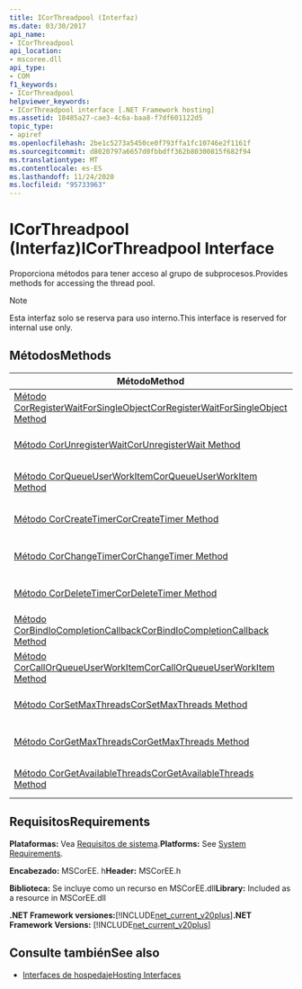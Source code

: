 ```yaml
---
title: ICorThreadpool (Interfaz)
ms.date: 03/30/2017
api_name:
- ICorThreadpool
api_location:
- mscoree.dll
api_type:
- COM
f1_keywords:
- ICorThreadpool
helpviewer_keywords:
- ICorThreadpool interface [.NET Framework hosting]
ms.assetid: 18485a27-cae3-4c6a-baa8-f7df601122d5
topic_type:
- apiref
ms.openlocfilehash: 2be1c5273a5450ce0f793ffa1fc10746e2f1161f
ms.sourcegitcommit: d8020797a6657d0fbbdff362b80300815f682f94
ms.translationtype: MT
ms.contentlocale: es-ES
ms.lasthandoff: 11/24/2020
ms.locfileid: "95733963"
---
```

# <a name="icorthreadpool-interface"></a><span data-ttu-id="42f20-102">ICorThreadpool (Interfaz)</span><span class="sxs-lookup"><span data-stu-id="42f20-102">ICorThreadpool Interface</span></span>

<span data-ttu-id="42f20-103">Proporciona métodos para tener acceso al grupo de subprocesos.</span><span class="sxs-lookup"><span data-stu-id="42f20-103">Provides methods for accessing the thread pool.</span></span>  
  
> [!NOTE]
> <span data-ttu-id="42f20-104">Esta interfaz solo se reserva para uso interno.</span><span class="sxs-lookup"><span data-stu-id="42f20-104">This interface is reserved for internal use only.</span></span>  
  
## <a name="methods"></a><span data-ttu-id="42f20-105">Métodos</span><span class="sxs-lookup"><span data-stu-id="42f20-105">Methods</span></span>  
  
|<span data-ttu-id="42f20-106">Método</span><span class="sxs-lookup"><span data-stu-id="42f20-106">Method</span></span>|<span data-ttu-id="42f20-107">Descripción</span><span class="sxs-lookup"><span data-stu-id="42f20-107">Description</span></span>|  
|------------|-----------------|  
|[<span data-ttu-id="42f20-108">Método CorRegisterWaitForSingleObject</span><span class="sxs-lookup"><span data-stu-id="42f20-108">CorRegisterWaitForSingleObject Method</span></span>](icorthreadpool-corregisterwaitforsingleobject-method.md)|<span data-ttu-id="42f20-109">Reservado para uso interno.</span><span class="sxs-lookup"><span data-stu-id="42f20-109">Reserved for internal use only.</span></span>|  
|[<span data-ttu-id="42f20-110">Método CorUnregisterWait</span><span class="sxs-lookup"><span data-stu-id="42f20-110">CorUnregisterWait Method</span></span>](icorthreadpool-corunregisterwait-method.md)|<span data-ttu-id="42f20-111">Reservado para uso interno.</span><span class="sxs-lookup"><span data-stu-id="42f20-111">Reserved for internal use only.</span></span>|  
|[<span data-ttu-id="42f20-112">Método CorQueueUserWorkItem</span><span class="sxs-lookup"><span data-stu-id="42f20-112">CorQueueUserWorkItem Method</span></span>](icorthreadpool-corqueueuserworkitem-method.md)|<span data-ttu-id="42f20-113">Reservado para uso interno.</span><span class="sxs-lookup"><span data-stu-id="42f20-113">Reserved for internal use only.</span></span>|  
|[<span data-ttu-id="42f20-114">Método CorCreateTimer</span><span class="sxs-lookup"><span data-stu-id="42f20-114">CorCreateTimer Method</span></span>](icorthreadpool-corcreatetimer-method.md)|<span data-ttu-id="42f20-115">Reservado para uso interno.</span><span class="sxs-lookup"><span data-stu-id="42f20-115">Reserved for internal use only.</span></span>|  
|[<span data-ttu-id="42f20-116">Método CorChangeTimer</span><span class="sxs-lookup"><span data-stu-id="42f20-116">CorChangeTimer Method</span></span>](icorthreadpool-corchangetimer-method.md)|<span data-ttu-id="42f20-117">Reservado para uso interno.</span><span class="sxs-lookup"><span data-stu-id="42f20-117">Reserved for internal use only.</span></span>|  
|[<span data-ttu-id="42f20-118">Método CorDeleteTimer</span><span class="sxs-lookup"><span data-stu-id="42f20-118">CorDeleteTimer Method</span></span>](icorthreadpool-cordeletetimer-method.md)|<span data-ttu-id="42f20-119">Reservado para uso interno.</span><span class="sxs-lookup"><span data-stu-id="42f20-119">Reserved for internal use only.</span></span>|  
|[<span data-ttu-id="42f20-120">Método CorBindIoCompletionCallback</span><span class="sxs-lookup"><span data-stu-id="42f20-120">CorBindIoCompletionCallback Method</span></span>](icorthreadpool-corbindiocompletioncallback-method.md)|<span data-ttu-id="42f20-121">Reservado para uso interno.</span><span class="sxs-lookup"><span data-stu-id="42f20-121">Reserved for internal use only.</span></span>|  
|[<span data-ttu-id="42f20-122">Método CorCallOrQueueUserWorkItem</span><span class="sxs-lookup"><span data-stu-id="42f20-122">CorCallOrQueueUserWorkItem Method</span></span>](icorthreadpool-corcallorqueueuserworkitem-method.md)|<span data-ttu-id="42f20-123">Reservado para uso interno.</span><span class="sxs-lookup"><span data-stu-id="42f20-123">Reserved for internal use only.</span></span>|  
|[<span data-ttu-id="42f20-124">Método CorSetMaxThreads</span><span class="sxs-lookup"><span data-stu-id="42f20-124">CorSetMaxThreads Method</span></span>](icorthreadpool-corsetmaxthreads-method.md)|<span data-ttu-id="42f20-125">Reservado para uso interno.</span><span class="sxs-lookup"><span data-stu-id="42f20-125">Reserved for internal use only.</span></span>|  
|[<span data-ttu-id="42f20-126">Método CorGetMaxThreads</span><span class="sxs-lookup"><span data-stu-id="42f20-126">CorGetMaxThreads Method</span></span>](icorthreadpool-corgetmaxthreads-method.md)|<span data-ttu-id="42f20-127">Reservado para uso interno.</span><span class="sxs-lookup"><span data-stu-id="42f20-127">Reserved for internal use only.</span></span>|  
|[<span data-ttu-id="42f20-128">Método CorGetAvailableThreads</span><span class="sxs-lookup"><span data-stu-id="42f20-128">CorGetAvailableThreads Method</span></span>](icorthreadpool-corgetavailablethreads-method.md)|<span data-ttu-id="42f20-129">Reservado para uso interno.</span><span class="sxs-lookup"><span data-stu-id="42f20-129">Reserved for internal use only.</span></span>|  
  
## <a name="requirements"></a><span data-ttu-id="42f20-130">Requisitos</span><span class="sxs-lookup"><span data-stu-id="42f20-130">Requirements</span></span>  

 <span data-ttu-id="42f20-131">**Plataformas:** Vea [Requisitos de sistema](../../get-started/system-requirements.md).</span><span class="sxs-lookup"><span data-stu-id="42f20-131">**Platforms:** See [System Requirements](../../get-started/system-requirements.md).</span></span>  
  
 <span data-ttu-id="42f20-132">**Encabezado:** MSCorEE. h</span><span class="sxs-lookup"><span data-stu-id="42f20-132">**Header:** MSCorEE.h</span></span>  
  
 <span data-ttu-id="42f20-133">**Biblioteca:** Se incluye como un recurso en MSCorEE.dll</span><span class="sxs-lookup"><span data-stu-id="42f20-133">**Library:** Included as a resource in MSCorEE.dll</span></span>  
  
 <span data-ttu-id="42f20-134">**.NET Framework versiones:**[!INCLUDE[net_current_v20plus](../../../../includes/net-current-v20plus-md.md)]</span><span class="sxs-lookup"><span data-stu-id="42f20-134">**.NET Framework Versions:** [!INCLUDE[net_current_v20plus](../../../../includes/net-current-v20plus-md.md)]</span></span>  
  
## <a name="see-also"></a><span data-ttu-id="42f20-135">Consulte también</span><span class="sxs-lookup"><span data-stu-id="42f20-135">See also</span></span>

- [<span data-ttu-id="42f20-136">Interfaces de hospedaje</span><span class="sxs-lookup"><span data-stu-id="42f20-136">Hosting Interfaces</span></span>](hosting-interfaces.md)
